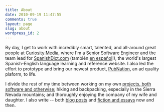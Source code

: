 ```yaml
---
title: About
date: 2010-09-19 11:47:55
comments: true
layout: page
slug: about
wordpress_id: 2
---
```


By day, I get to work with incredibly smart, talented, and all-around great
people at [Curiosity Media](http://www.curiositymedia.com), where I'm a Senior
Software Engineer and the team lead for
[SpanishDict.com](http://www.spanishdict.com) (también
[en español](http://www.spanishdict.com/traductor/)!), the world's largest
Spanish-English language learning and reference website. I also led the effort
to prototype and bring our newest product, [PubNation](http://pubnation.com), an
ad quality plaform, to life.

I divide the rest of my time between working on my own
[projects, both software and otherwise](http://williambert.online/projects);
hiking and backpacking, especially in the Sierra Nevada mountains; and
thoroughly enjoying the company of my wife and daughter. I also write -- both
[blog posts](http://williambert.online) and
[fiction and essays](http://williamjohnbert.com/publications/) now and then.
